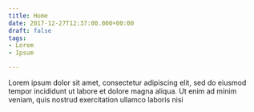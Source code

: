 ```yaml
---
title: Home
date: 2017-12-27T12:37:00.000+00:00
draft: false
tags:
- Lorem
- Ipsum

---
```

Lorem ipsum dolor sit amet, consectetur adipiscing elit, sed do eiusmod tempor incididunt ut labore et dolore magna aliqua. Ut enim ad minim veniam, quis nostrud exercitation ullamco laboris nisi 